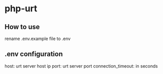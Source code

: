 # php-urt

## How to use
rename .env.example file to .env

## .env configuration
host: urt server host ip
port: urt server port
connection_timeout: in seconds
